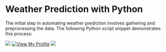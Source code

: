 #  Weather Prediction with Python

The initial step in automating weather prediction involves gathering and preprocessing the data. The following Python script snippet demonstrates this process:

 ![](https://komarev.com/ghpvc/?username=mscbuild) <a href="https://github.com/mscbuild"><img src="https://camo.githubusercontent.com/e9f3798d5901d27fe2097e37c8e91edb808b38b236dbebd836638c12b836ed7b/68747470733a2f2f696d672e736869656c64732e696f2f62616467652f566965772d4d795f50726f66696c652d677265656e3f6c6f676f3d476974487562" alt="View My Profile" data-canonical-src="https://img.shields.io/badge/View-My_Profile-green?logo=GitHub" style="max-width: 100%;"></a>
![](https://img.shields.io/github/license/mscbuild/analize)
